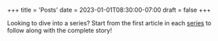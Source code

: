 +++
title = 'Posts'
date = 2023-01-01T08:30:00-07:00
draft = false
+++

Looking to dive into a series? Start from the first article in each [series](/series) to follow along with the complete story!